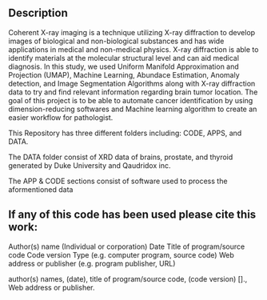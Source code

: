 Description
-----------
Coherent X-ray imaging is a technique utilizing X-ray diffraction to develop images of biological and non-biological substances and has wide applications in medical and non-medical physics. X-ray diffraction is able to identify materials at the molecular structural level and can aid medical diagnosis. In this study, we used Uniform Manifold Approximation and Projection (UMAP), Machine Learning, Abundace Estimation, Anomaly detection, and Image Segmentation Algorithms along with X-ray diffraction data to try and find relevant information regarding brain tumor location. The goal of this project is to be able to automate cancer identification by using dimension-reducing softwares and Machine learning algorithm to create an easier workflow for pathologist.  

This Repository has three different folders including: CODE, APPS, and DATA. 

The DATA folder consist of XRD data of brains, prostate, and thyroid generated by Duke University and Qaudridox inc. 

The APP & CODE sections consist of software used to process the aformentioned data

If any of this code has been used please cite this work:
-------------------------------------------------------
Author(s) name (Individual or corporation)
Date
Title of program/source code
Code version
Type (e.g. computer program, source code)
Web address or publisher (e.g. program publisher, URL)

author(s) names, (date), title of program/source code, (code version) [<type>]., Web address or publisher.

